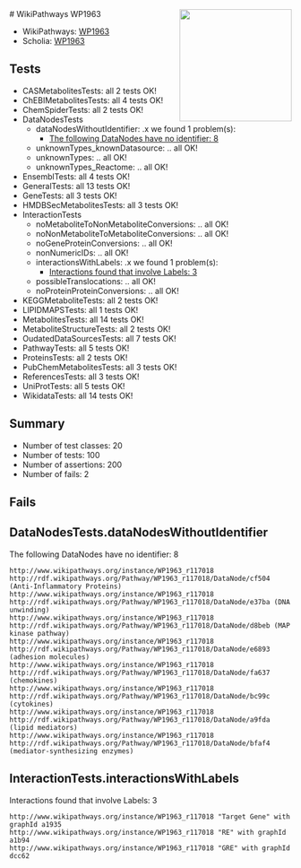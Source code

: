 <img style="float: right; width: 200px" src="https://upload.wikimedia.org/wikipedia/commons/thumb/8/83/Wplogo_with_text_500.png/640px-Wplogo_with_text_500.png" />
# WikiPathways WP1963

* WikiPathways: [WP1963](https://identifiers.org/wikipathways:WP1963)
* Scholia: [WP1963](https://scholia.toolforge.org/wikipathways/WP1963)
## Tests
* CASMetabolitesTests: all 2 tests OK!
* ChEBIMetabolitesTests: all 4 tests OK!
* ChemSpiderTests: all 2 tests OK!
* DataNodesTests
    * dataNodesWithoutIdentifier: .x we found 1 problem(s):
        * [The following DataNodes have no identifier: 8](#d2d32fa7)
    * unknownTypes_knownDatasource: .. all OK!
    * unknownTypes: .. all OK!
    * unknownTypes_Reactome: .. all OK!
* EnsemblTests: all 4 tests OK!
* GeneralTests: all 13 tests OK!
* GeneTests: all 3 tests OK!
* HMDBSecMetabolitesTests: all 3 tests OK!
* InteractionTests
    * noMetaboliteToNonMetaboliteConversions: .. all OK!
    * noNonMetaboliteToMetaboliteConversions: .. all OK!
    * noGeneProteinConversions: .. all OK!
    * nonNumericIDs: .. all OK!
    * interactionsWithLabels: .x we found 1 problem(s):
        * [Interactions found that involve Labels: 3](#630d267a)
    * possibleTranslocations: .. all OK!
    * noProteinProteinConversions: .. all OK!
* KEGGMetaboliteTests: all 2 tests OK!
* LIPIDMAPSTests: all 1 tests OK!
* MetabolitesTests: all 14 tests OK!
* MetaboliteStructureTests: all 2 tests OK!
* OudatedDataSourcesTests: all 7 tests OK!
* PathwayTests: all 5 tests OK!
* ProteinsTests: all 2 tests OK!
* PubChemMetabolitesTests: all 3 tests OK!
* ReferencesTests: all 3 tests OK!
* UniProtTests: all 5 tests OK!
* WikidataTests: all 14 tests OK!


## Summary

* Number of test classes: 20
* Number of tests: 100
* Number of assertions: 200
* Number of fails: 2

## Fails

<a name="d2d32fa7" />

## DataNodesTests.dataNodesWithoutIdentifier

The following DataNodes have no identifier: 8
```
http://www.wikipathways.org/instance/WP1963_r117018 http://rdf.wikipathways.org/Pathway/WP1963_r117018/DataNode/cf504 (Anti-Inflammatory Proteins)
http://www.wikipathways.org/instance/WP1963_r117018 http://rdf.wikipathways.org/Pathway/WP1963_r117018/DataNode/e37ba (DNA unwinding)
http://www.wikipathways.org/instance/WP1963_r117018 http://rdf.wikipathways.org/Pathway/WP1963_r117018/DataNode/d8beb (MAP kinase pathway)
http://www.wikipathways.org/instance/WP1963_r117018 http://rdf.wikipathways.org/Pathway/WP1963_r117018/DataNode/e6893 (adhesion molecules)
http://www.wikipathways.org/instance/WP1963_r117018 http://rdf.wikipathways.org/Pathway/WP1963_r117018/DataNode/fa637 (chemokines)
http://www.wikipathways.org/instance/WP1963_r117018 http://rdf.wikipathways.org/Pathway/WP1963_r117018/DataNode/bc99c (cytokines)
http://www.wikipathways.org/instance/WP1963_r117018 http://rdf.wikipathways.org/Pathway/WP1963_r117018/DataNode/a9fda (lipid mediators)
http://www.wikipathways.org/instance/WP1963_r117018 http://rdf.wikipathways.org/Pathway/WP1963_r117018/DataNode/bfaf4 (mediator-synthesizing enzymes)
```

<a name="630d267a" />

## InteractionTests.interactionsWithLabels

Interactions found that involve Labels: 3
```
http://www.wikipathways.org/instance/WP1963_r117018 "Target Gene" with graphId a1935
http://www.wikipathways.org/instance/WP1963_r117018 "RE" with graphId a1b94
http://www.wikipathways.org/instance/WP1963_r117018 "GRE" with graphId dcc62
```

